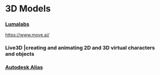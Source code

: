 # 3D Models
###  [Lumalabs](https://lumalabs.ai/dashboard/imagine)
https://www.move.ai/
### Live3D |creating and animating 2D and 3D virtual characters and objects 
### [Autodesk Alias](https://www.autodesk.eu/products/alias-products/overview) 
